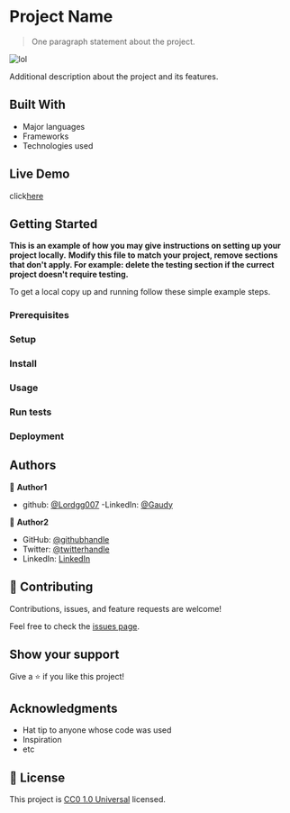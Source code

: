 # Project Name

> One paragraph statement about the project.

![lol](https://github.com/Lordgg007/Assignament-theodinproject-fundamentals-part1/assets/139135651/f2f285d5-5886-452e-a759-a836674dc035)



Additional description about the project and its features.

## Built With

- Major languages
- Frameworks
- Technologies used

## Live Demo

click[here](https://lordgg007.github.io/Assignament-theodinproject-fundamentals-part1/)



## Getting Started

**This is an example of how you may give instructions on setting up your project locally.**
**Modify this file to match your project, remove sections that don't apply. For example: delete the testing section if the currect project doesn't require testing.**


To get a local copy up and running follow these simple example steps.

### Prerequisites

### Setup

### Install

### Usage

### Run tests

### Deployment



## Authors

👤 **Author1**

- github: [@Lordgg007](https://github.com/Lordgg007)
-LinkedIn: [@Gaudy](https://linkedin.com/linkedinhandle)

👤 **Author2**

- GitHub: [@githubhandle](https://github.com/githubhandle)
- Twitter: [@twitterhandle](https://twitter.com/twitterhandle)
- LinkedIn: [LinkedIn](https://linkedin.com/linkedinhandle)



## 🤝 Contributing

Contributions, issues, and feature requests are welcome!

Feel free to check the [issues page](issues/).

## Show your support

Give a ⭐️ if you like this project!

## Acknowledgments

- Hat tip to anyone whose code was used
- Inspiration
- etc

## 📝 License

This project is [CC0 1.0 Universal](LICENSE) licensed.
